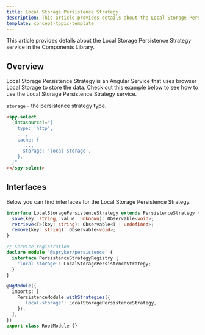 ```yaml
---
title: Local Storage Persistence Strategy
description: This article provides details about the Local Storage Persistence Strategy service in the Components Library.
template: concept-topic-template
---
```


This article provides details about the Local Storage Persistence Strategy service in the Components Library.

## Overview

Local Storage Persistence Strategy is an Angular Service that uses browser Local Storage to store the data.
Check out this example below to see how to use the Local Storage Persistence Strategy service.

`storage` - the persistence strategy type.  

```html
<spy-select
  [datasource]="{
    type: 'http',
    ...,
    cache: {
      ...,
      storage: 'local-storage',
    },
  }"
></spy-select>
```

## Interfaces

Below you can find interfaces for the Local Storage Persistence Strategy.

```ts
interface LocalStoragePersistenceStrategy extends PersistenceStrategy {
  save(key: string, value: unknown): Observable<void>;
  retrieve<T>(key: string): Observable<T | undefined>;
  remove(key: string): Observable<void>;
}

// Service registration
declare module '@spryker/persistence' {
  interface PersistenceStrategyRegistry {
    'local-storage': LocalStoragePersistenceStrategy;
  }
}

@NgModule({
  imports: [
    PersistenceModule.withStrategies({
      'local-storage': LocalStoragePersistenceStrategy,
    }),
  ],
})
export class RootModule {}
```
